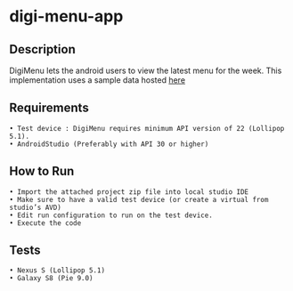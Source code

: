 # digi-menu-app

## Description
DigiMenu lets the android users to view the latest menu for the week. This implementation uses a sample data hosted [here](https://api.jsonbin.io/b/5f985915076e516c36fc1e72/1) 

## Requirements 
    • Test device : DigiMenu requires minimum API version of 22 (Lollipop 5.1).
    • AndroidStudio (Preferably with API 30 or higher) 

## How to Run 
    • Import the attached project zip file into local studio IDE
    • Make sure to have a valid test device (or create a virtual from studio’s AVD)
    • Edit run configuration to run on the test device.
    • Execute the code

## Tests 
    • Nexus S (Lollipop 5.1)
    • Galaxy S8 (Pie 9.0)
